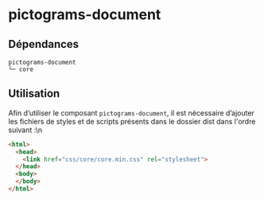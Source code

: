 # pictograms-document

## Dépendances
```shell
pictograms-document
└─ core
```

## Utilisation
Afin d’utiliser le composant `pictograms-document`, il est nécessaire d’ajouter les fichiers de styles et de scripts présents dans le dossier dist dans l'ordre suivant :\n
```html
<html>
  <head>
    <link href="css/core/core.min.css" rel="stylesheet">
  </head>
  <body>
  </body>
</html>
```
